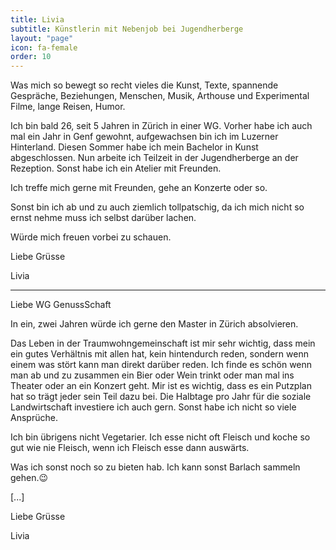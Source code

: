 ```yaml
---
title: Livia
subtitle: Künstlerin mit Nebenjob bei Jugendherberge
layout: "page"
icon: fa-female
order: 10
---
```


Was mich so bewegt so recht vieles die Kunst, Texte, spannende Gespräche, Beziehungen, Menschen, Musik, Arthouse und Experimental Filme, lange Reisen, Humor. 

Ich bin bald 26, seit 5 Jahren in Zürich in einer WG. Vorher habe ich auch mal ein Jahr in Genf gewohnt, aufgewachsen bin ich im Luzerner Hinterland. Diesen Sommer habe ich mein Bachelor in Kunst abgeschlossen. Nun arbeite ich Teilzeit in der Jugendherberge an der Rezeption. Sonst habe ich ein Atelier mit Freunden. 

Ich treffe mich gerne mit Freunden, gehe an Konzerte oder so. 

Sonst bin ich ab und zu auch ziemlich tollpatschig, da ich mich nicht so ernst nehme muss ich selbst darüber lachen. 



Würde mich freuen vorbei zu schauen. 



Liebe Grüsse 

Livia

---

Liebe WG GenussSchaft

In ein, zwei Jahren würde ich gerne den Master in Zürich absolvieren.

Das Leben in der Traumwohngemeinschaft ist mir sehr wichtig, dass mein ein gutes Verhältnis mit allen hat, kein hintendurch reden, sondern wenn einem was stört kann man direkt darüber reden. Ich finde es schön wenn man ab und zu zusammen ein Bier oder Wein trinkt oder man mal ins Theater oder an ein Konzert geht. 
Mir ist es wichtig, dass es ein Putzplan hat so trägt jeder sein Teil dazu bei. Die Halbtage pro Jahr für die soziale Landwirtschaft investiere ich auch gern. 
Sonst habe ich nicht so viele Ansprüche.

Ich bin übrigens nicht Vegetarier. Ich esse  nicht oft Fleisch und koche so gut wie nie Fleisch, wenn ich Fleisch esse dann auswärts.

Was ich sonst noch so zu bieten hab. Ich kann sonst Barlach sammeln gehen.😉

[...]

Liebe Grüsse

Livia
